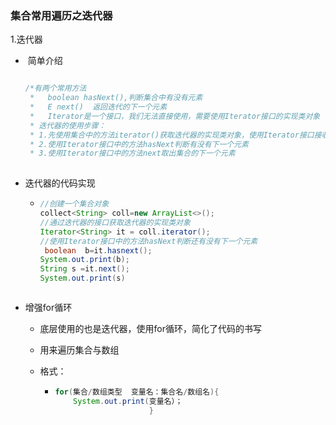 ### 集合常用遍历之迭代器

1.迭代器

- ​	简单介绍

  ```java
  
  /*有两个常用方法
   *   boolean hasNext(),判断集合中有没有元素
   *   E next()  返回迭代的下一个元素
   *   Iterator是一个接口，我们无法直接使用，需要使用Iterator接口的实现类对象
   * 迭代器的使用步骤：
   * 1.先使用集合中的方法iterator()获取迭代器的实现类对象，使用Iterator接口接收（多台）
   * 2.使用Iterator接口中的方法hasNext判断有没有下一个元素
   * 3.使用Iterator接口中的方法next取出集合的下一个元素
   
  ```

- 迭代器的代码实现

  - ```java
    //创建一个集合对象
    collect<String> coll=new ArrayList<>();
    //通过迭代器的接口获取迭代器的实现类对象
    Iterator<String> it = coll.iterator();
    //使用Iterator接口中的方法hasNext判断还有没有下一个元素
     boolean  b=it.hasnext();
    System.out.print(b);
    String s =it.next();
    System.out.print(s)
    
    
    
    ```

- 增强for循环

  - 底层使用的也是迭代器，使用for循环，简化了代码的书写

  - 用来遍历集合与数组

  - 格式：

    - ```java
      for(集合/数组类型  变量名：集合名/数组名){
          System.out.print(变量名）；
                           }
                           
      ```

      

